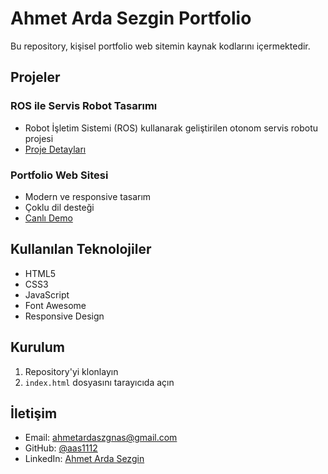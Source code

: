 # Ahmet Arda Sezgin Portfolio

Bu repository, kişisel portfolio web sitemin kaynak kodlarını içermektedir.

## Projeler

### ROS ile Servis Robot Tasarımı
- Robot İşletim Sistemi (ROS) kullanarak geliştirilen otonom servis robotu projesi
- [Proje Detayları](https://aas1112.github.io/projects.html)

### Portfolio Web Sitesi
- Modern ve responsive tasarım
- Çoklu dil desteği
- [Canlı Demo](https://aas1112.github.io)

## Kullanılan Teknolojiler
- HTML5
- CSS3
- JavaScript
- Font Awesome
- Responsive Design

## Kurulum
1. Repository'yi klonlayın
2. `index.html` dosyasını tarayıcıda açın

## İletişim
- Email: ahmetardaszgnas@gmail.com
- GitHub: [@aas1112](https://github.com/aas1112)
- LinkedIn: [Ahmet Arda Sezgin](https://www.linkedin.com/in/ahmet-arda-sezgin) 